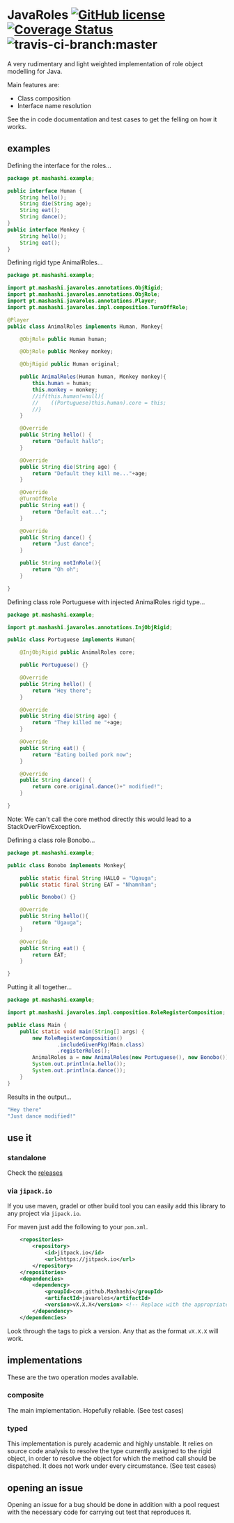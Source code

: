 # JavaRoles [![GitHub license](https://img.shields.io/badge/license-MIT-blue.svg)](https://raw.githubusercontent.com/Mashashi/javaroles/master/LICENSE) [![Coverage Status](http://img.shields.io/coveralls/Mashashi/javaroles/master.svg?style=flat-square)](https://coveralls.io/r/Mashashi/javaroles?branch=master) ![travis-ci-branch:master](https://travis-ci.org/Mashashi/javaroles.svg?branch=master) 

A very rudimentary and light weighted implementation of role object modelling for Java.

Main features are: 
* Class composition 
* Interface name resolution

See the in code documentation and test cases to get the felling on how it works.

## examples

Defining the interface for the roles...
```java
package pt.mashashi.example;

public interface Human {
	String hello(); 
	String die(String age);  
	String eat();
	String dance();
}
public interface Monkey {
	String hello();
	String eat();
}
```

Defining rigid type AnimalRoles...
```java
package pt.mashashi.example;

import pt.mashashi.javaroles.annotations.ObjRigid;
import pt.mashashi.javaroles.annotations.ObjRole;
import pt.mashashi.javaroles.annotations.Player;
import pt.mashashi.javaroles.impl.composition.TurnOffRole;

@Player
public class AnimalRoles implements Human, Monkey{

    @ObjRole public Human human;

    @ObjRole public Monkey monkey;

    @ObjRigid public Human original;

    public AnimalRoles(Human human, Monkey monkey){
        this.human = human;
        this.monkey = monkey;
        //if(this.human!=null){
        //    ((Portuguese)this.human).core = this;
        //}
    }

    @Override
    public String hello() {
        return "Default hallo";
    }

    @Override
    public String die(String age) {
        return "Default they kill me..."+age;
    }

    @Override
    @TurnOffRole
    public String eat() {
        return "Default eat...";
    }

    @Override
    public String dance() {
        return "Just dance";
    }

    public String notInRole(){
        return "Oh oh";
    }

}
```

Defining class role Portuguese with injected AnimalRoles rigid type...
```java
package pt.mashashi.example;

import pt.mashashi.javaroles.annotations.InjObjRigid;

public class Portuguese implements Human{

    @InjObjRigid public AnimalRoles core;

    public Portuguese() {}

    @Override
    public String hello() {
        return "Hey there";
    }

    @Override
    public String die(String age) {
        return "They killed me "+age;
    }

    @Override
    public String eat() {
        return "Eating boiled pork now";
    }

    @Override
    public String dance() {
        return core.original.dance()+" modified!";
    }

}
```
Note: We can't call the core method directly this would lead to a StackOverFlowException.

Defining a class role Bonobo...
```java
package pt.mashashi.example;

public class Bonobo implements Monkey{

    public static final String HALLO = "Ugauga";
    public static final String EAT = "Nhamnham";

    public Bonobo() {}

    @Override
    public String hello(){
        return "Ugauga";
    }

    @Override
    public String eat() {
        return EAT;
    }

}
```

Putting it all together...
```java
package pt.mashashi.example;

import pt.mashashi.javaroles.impl.composition.RoleRegisterComposition;

public class Main {
    public static void main(String[] args) {
        new RoleRegisterComposition()
        		.includeGivenPkg(Main.class)
        		.registerRoles();
        AnimalRoles a = new AnimalRoles(new Portuguese(), new Bonobo());
        System.out.println(a.hello());
        System.out.println(a.dance());
    }
}
```

Results in the output...
```java
"Hey there"
"Just dance modified!"
```

## use it

### standalone

Check the [releases](https://github.com/Mashashi/javaroles/releases)

### via `jipack.io`
If you use maven, gradel or other build tool you can easily add this library to any project via `jipack.io`.

For maven just add the following to your `pom.xml`.

```xml
	<repositories>
		<repository>
		    <id>jitpack.io</id>
		    <url>https://jitpack.io</url>
		</repository>
	</repositories>
	<dependencies>
		<dependency>
			<groupId>com.github.Mashashi</groupId>
			<artifactId>javaroles</artifactId>
			<version>vX.X.X</version> <!-- Replace with the appropriate version -->
		</dependency>
	</dependencies>
```

Look through the tags to pick a version. Any that as the format `vX.X.X` will work.

## implementations
These are the two operation modes available.

### composite
The main implementation. Hopefully reliable. (See test cases)

### typed
This implementation is purely academic and highly unstable. It relies on source code analysis to resolve the type currently assigned to the rigid object, in order to resolve the object for which the method call should be dispatched. It does not work under every circumstance. (See test cases)

## opening an issue
Opening an issue for a bug should be done in addition with a pool request with the necessary code for carrying out test that reproduces it.